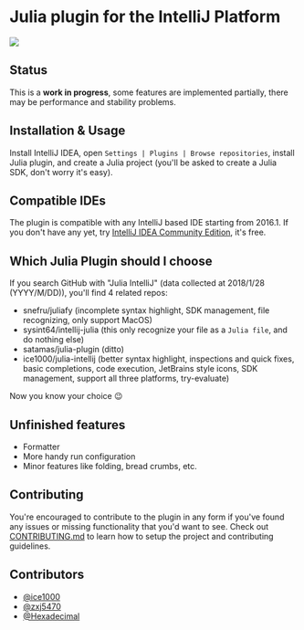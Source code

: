 # Julia plugin for the IntelliJ Platform

[![](https://tinyurl.com/y9e4n2zh)](https://github.com/ice1000/julia-intellij)
<!-- badges -->

## Status

This is a **work in progress**, some features are implemented partially, there may be performance and stability problems.

## Installation \& Usage

Install IntelliJ IDEA, open `Settings | Plugins | Browse repositories`,
install Julia plugin, and create a Julia project (you'll be asked to create a Julia SDK, don't worry it's easy).

## Compatible IDEs

The plugin is compatible with any IntelliJ based IDE starting from 2016.1.
If you don't have any yet, try [IntelliJ IDEA Community Edition](https://www.jetbrains.com/idea/),
it's free.

## Which Julia Plugin should I choose

If you search GitHub with "Julia IntelliJ" (data collected at 2018/1/28 (YYYY/M/DD)),
you'll find 4 related repos:

+ snefru/juliafy (incomplete syntax highlight, SDK management, file recognizing, only support MacOS)
+ sysint64/intellij-julia (this only recognize your file as a `Julia file`, and do nothing else)
+ satamas/julia-plugin (ditto)
+ ice1000/julia-intellij
 (better syntax highlight,
  inspections and quick fixes,
  basic completions,
  code execution,
  JetBrains style icons,
  SDK management,
  support all three platforms,
  try-evaluate)

Now you know your choice :wink:

## Unfinished features

+ Formatter
+ More handy run configuration
+ Minor features like folding, bread crumbs, etc.

## Contributing

You're encouraged to contribute to the plugin in any form if you've found any issues or missing functionality that you'd want to see.
Check out [CONTRIBUTING.md](./CONTRIBUTING.md) to learn how to setup the project and contributing guidelines.

## Contributors

+ [@ice1000](https://github.com/ice1000)
+ [@zxj5470](https://github.com/zxj5470)
+ [@Hexadecimal](https://github.com/Hexadecimaaal)
